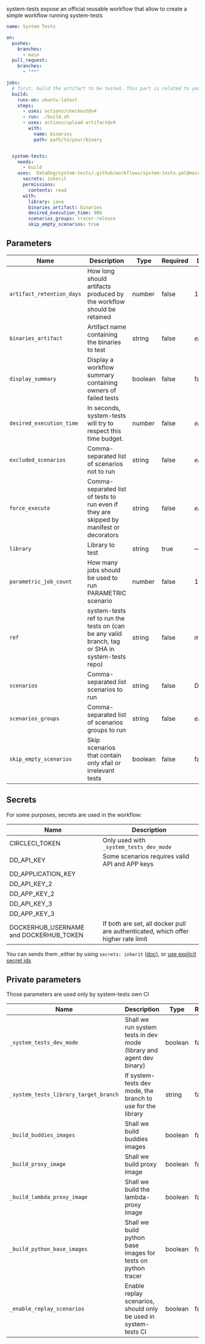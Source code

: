 system-tests expose an official reusable workflow that allow to create a simple workflow running system-tests


```yaml
name: System Tests

on:
  pushes:
    branches:
      - main
  pull_request:
    branches:
      - "**"

jobs:
  # first, build the artifact to be tested. This part is related to your repo
  build:
    runs-on: ubuntu-latest
    steps:
      - uses: actions/checkout@v4
      - run: ./build.sh
      - uses: actions/upload-artifact@v4
        with:
          name: binaries
          path: path/to/your/binary


  system-tests:
    needs:
      - build
    uses:  DataDog/system-tests/.github/workflows/system-tests.yml@main
      secrets: inherit
      permissions:
        contents: read
      with:
        library: java
        binaries_artifact: binaries
        desired_execution_time: 900
        scenarios_groups: tracer-release
        skip_empty_scenarios: true
```

## Parameters

| Name                     | Description                                                                                     | Type    | Required | Default    |
| ------------------------ | ----------------------------------------------------------------------------------------------- | ------- | -------- | ---------- |
| `artifact_retention_days`| How long should artifacts produced by the workflow should be retained                           | number  | false    | 14         |
| `binaries_artifact`      | Artifact name containing the binaries to test                                                   | string  | false    | *empty*    |
| `display_summary`        | Display a workflow summary containing owners of failed tests                                    | boolean | false    | false      |
| `desired_execution_time` | In seconds, system-tests will try to respect this time budget.                                  | number  | false    | *empty*    |
| `excluded_scenarios`     | Comma-separated list of scenarios not to run                                                    | string  | false    | *empty*    |
| `force_execute`          | Comma-separated list of tests to run even if they are skipped by manifest or decorators         | string  | false    | *empty*    |
| `library`                | Library to test                                                                                 | string  | true     | —          |
| `parametric_job_count`   | How many jobs should be used to run PARAMETRIC scenario                                         | number  | false    | 1          |
| `ref`                    | system-tests ref to run the tests on (can be any valid branch, tag or SHA in system-tests repo) | string  | false    | main       |
| `scenarios`              | Comma-separated list scenarios to run                                                           | string  | false    | DEFAULT    |
| `scenarios_groups`       | Comma-separated list of scenarios groups to run                                                 | string  | false    | *empty*    |
| `skip_empty_scenarios`   | Skip scenarios that contain only xfail or irrelevant tests                                      | boolean | false    | false      |

## Secrets

For some purposes, secrets are used in the workflow:

| Name                                   | Description
| -------------------------------------- | ----------------------------------------------------------------------------------
| CIRCLECI_TOKEN                         | Only used with `_system_tests_dev_mode`
| DD_API_KEY                             | Some scenarios requires valid API and APP keys
| DD_APPLICATION_KEY                     |
| DD_API_KEY_2                           |
| DD_APP_KEY_2                           |
| DD_API_KEY_3                           |
| DD_APP_KEY_3                           |
| DOCKERHUB_USERNAME and DOCKERHUB_TOKEN | If both are set, all docker pull are authenticated, which offer higher rate limit


You can sends them ,either by using `secrets: inherit` ([doc](https://docs.github.com/en/actions/reference/workflows-and-actions/workflow-syntax#jobsjob_idsecretsinherit)), or [use explicit secret ids](https://docs.github.com/en/actions/reference/workflows-and-actions/workflow-syntax#jobsjob_idsecretssecret_id)


## Private parameters

Those parameters are used only by system-tests own CI

| Name                                  | Description                                                          | Type    | Required | Default    |
| ------------------------------------- | ---------------------------------------------------------------------| ------- | -------- | ---------- |
| `_system_tests_dev_mode`              | Shall we run system tests in dev mode (library and agent dev binary) | boolean | false    | false      |
| `_system_tests_library_target_branch` | If system-tests dev mode, the branch to use for the library          | string  | false    |            |
| `_build_buddies_images`               | Shall we build buddies images                                        | boolean | false    | false      |
| `_build_proxy_image`                  | Shall we build proxy image                                           | boolean | false    | false      |
| `_build_lambda_proxy_image`           | Shall we build the lambda-proxy image                                | boolean | false    | false      |
| `_build_python_base_images`           | Shall we build python base images for tests on python tracer         | boolean | false    | false      |
| `_enable_replay_scenarios`            | Enable replay scenarios, should only be used in system-tests CI      | boolean | false    | false      |
